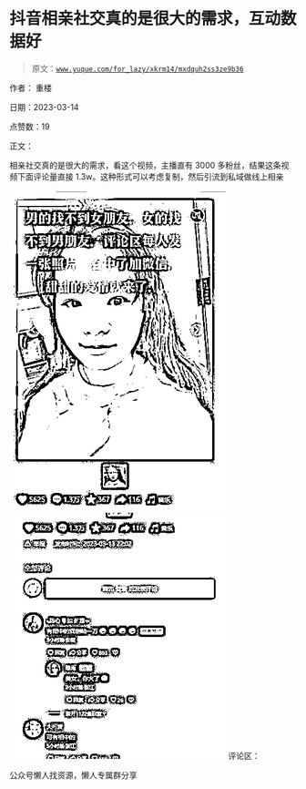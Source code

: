 # 抖音相亲社交真的是很大的需求，互动数据好

> 原文：[`www.yuque.com/for_lazy/xkrm14/mxdquh2ss3ze9b36`](https://www.yuque.com/for_lazy/xkrm14/mxdquh2ss3ze9b36)



作者： 重楼



日期：2023-03-14



点赞数：19

<ne-hole id="ubc074a95" data-lake-id="ubc074a95">

正文：



相亲社交真的是很大的需求，看这个视频，主播直有 3000 多粉丝，结果这条视频下面评论量直接 1.3w。这种形式可以考虑复制，然后引流到私域做线上相亲



![](img/b9c3db07cff12043aadd17a98920c489.png)  <ne-p id="u0f8e373d" data-lake-id="u0f8e373d">![](img/5d5e23361ec6e12ea633d9d8ee15a9e4.png)  <ne-hole id="u791e13b4" data-lake-id="u791e13b4"><ne-p id="ue619512b" data-lake-id="ue619512b">评论区：

<ne-hole id="u2fdd99d2" data-lake-id="u2fdd99d2">

公众号懒人找资源，懒人专属群分享

</ne-hole></ne-hole></ne-p></ne-p></ne-hole>